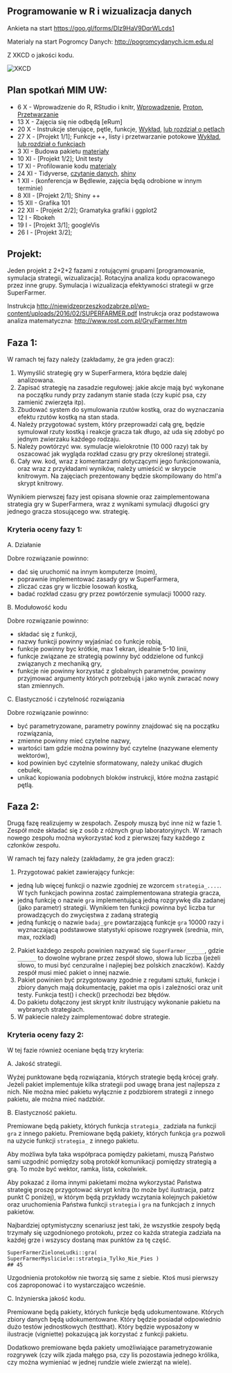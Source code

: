 Programowanie w R i wizualizacja danych
---------------------------------------

Ankieta na start
https://goo.gl/forms/Dlz9HaV9DqrWLcds1

Materialy na start
Pogromcy Danych: http://pogromcydanych.icm.edu.pl

Z XKCD o jakości kodu.

![XKCD](http://imgs.xkcd.com/comics/code_quality.png)

Plan spotkań MIM UW:
----------------

* 6 X - Wprowadzenie do R, RStudio i knitr, [Wprowadzenie](http://pbiecek.github.io/Przewodnik/wprowadzenie.html), [Proton](http://smarterpoland.pl/index.php/2015/11/czy-jestes-hakerem-danych/), [Przetwarzanie](https://pbiecek.gitbooks.io/przewodnik/content/Programowanie/czyscic_przetwarzac.html)
* 13 X - Zajęcia się nie odbędą [eRum]
* 20 X - Instrukcje sterujące, pętle, funkcje, [Wykład](https://github.com/pbiecek/ProgramowanieWizualizacja/blob/master/MIMUW_2017/wyklad002.Rmd), [lub rozdział o pętlach](http://biecek.pl/R)
* 27 X - [Projekt 1/1]; Funkcje ++, listy i przetwarzanie potokowe [Wykład](https://github.com/pbiecek/ProgramowanieWizualizacja/blob/master/MIMUW_2017/wyklad003.Rmd), [lub rozdział o funkcjach](http://biecek.pl/R)
* 3 XI - Budowa pakietu [materiały](http://pbiecek.github.io/Przewodnik/Programowanie/pakiety/po_co.html)
* 10 XI - [Projekt 1/2]; Unit testy 
* 17 XI - Profilowanie kodu [materialy](http://pbiecek.github.io/Przewodnik/Programowanie/pazury/profilowanie.html)
* 24 XI - Tidyverse, [czytanie danych](http://pbiecek.github.io/Przewodnik/Programowanie/jak_wczytywac_korpusy_tekstu.html), [shiny](http://pbiecek.github.io/Przewodnik/Programowanie/jak_tworzyc_aplikajce.html)
* 1 XII - (konferencja w Będlewie, zajęcia będą odrobione w innym terminie)
* 8 XII - [Projekt 2/1]; Shiny ++
* 15 XII - Grafika 101
* 22 XII - [Projekt 2/2]; Gramatyka grafiki i ggplot2
* 12 I - Rbokeh
* 19 I - [Projekt 3/1]; googleVis
* 26 I - [Projekt 3/2];


Projekt:
--------

Jeden projekt z 2+2+2 fazami z rotującymi grupami [programowanie, symulacja strategii, wizualizacja].
Rotacyjna analiza kodu opracowanego przez inne grupy.
Symulacja i wizualizacja efektywności strategii w grze SuperFarmer.

Instrukcja http://niewidzeprzeszkodzabrze.pl/wp-content/uploads/2016/02/SUPERFARMER.pdf
Instrukcja oraz podstawowa analiza matematyczna: http://www.rost.com.pl/Gry/Farmer.htm

## Faza 1:

W ramach tej fazy należy (zakładamy, że gra jeden gracz):

1. Wymyślić strategię gry w SuperFarmera, która będzie dalej analizowana.
2. Zapisać strategię na zasadzie regułowej: jakie akcje mają być wykonane na początku rundy przy zadanym stanie stada (czy kupić psa, czy zamienić zwierzęta itp).
3. Zbudować system do symulowania rzutów kostką, oraz do wyznaczania efektu rzutów kostką na stan stada.
4. Należy przygotować system, który przeprowadzi całą grę, będzie symulował rzuty kostką i reakcje gracza tak długo, aż uda się zdobyć po jednym zwierzaku każdego rodzaju.
5. Należy powtórzyć ww. symulacje wielokrotnie (10 000 razy) tak by oszacować jak wygląda rozkład czasu gry przy określonej strategii.
6. Cały ww. kod, wraz z komentarzami dotyczącymi jego funkcjonowania, oraz wraz z przykładami wyników, należy umieścić w skrypcie knitrowym. Na zajęciach prezentowany będzie skompilowany do html'a skrypt knitrowy.

Wynikiem pierwszej fazy jest opisana słownie oraz zaimplementowana strategia gry w SuperFarmera, wraz z wynikami symulacji długości gry jednego gracza stosującego ww. strategię.

### Kryteria oceny fazy 1:

A. Działanie

Dobre rozwiązanie powinno:

- dać się uruchomić na innym komputerze (moim),
- poprawnie implementować zasady gry w SuperFarmera,
- zliczać czas gry w liczbie losowań kostką,
- badać rozkład czasu gry przez powtórzenie symulacji 10000 razy.

B. Modułowość kodu 

Dobre rozwiązanie powinno:

- składać się z funkcji,
- nazwy funkcji powinny wyjaśniać co funkcje robią,
- funkcje powinny byc krótkie, max 1 ekran, idealnie 5-10 linii,
- funkcje związane ze strategią powinny być oddzielone od funkcji związanych z mechaniką gry,
- funkcje nie powinny korzystać z globalnych parametrów, powinny przyjmować argumenty których potrzebują i jako wynik zwracać nowy stan zmiennych.

C. Elastyczność i czytelność rozwiązania

Dobre rozwiązanie powinno:

- być parametryzowane, parametry powinny znajdować się na początku rozwiązania,
- zmienne powinny mieć czytelne nazwy,
- wartości tam gdzie można powinny być czytelne (nazywane elementy wektorów),
- kod powinien być czytelnie sformatowany, należy unikać długich cebulek,
- unikać kopiowania podobnych bloków instrukcji, które można zastąpić pętlą.
 
## Faza 2:

Drugą fazę realizujemy w zespołach. Zespoły muszą być inne niż w fazie 1. Zespół może składać się z osób z różnych grup laboratoryjnych. 
W ramach nowego zespołu można wykorzystać kod z pierwszej fazy każdego z członków zespołu.

W ramach tej fazy należy (zakładamy, że gra jeden gracz):

1. Przygotować pakiet zawierający funkcje:
 - jedną lub więcej funkcji o nazwie zgodniej ze wzorcem `strategia_....`. W tych funkcjach powinna zostać zaimplementowana strategia gracza,
 - jedną funkcję o nazwie `gra` implementującą jedną rozgrywkę dla zadanej (jako parametr) strategii. Wynikiem ten funkcji powinna być liczba tur prowadzących do zwycięstwa z zadaną strategią
 - jedną funkcję o nazwie `badaj_gre` powtarzającą funkcje `gra` 10000 razy i wyznaczającą podstawowe statystyki opisowe rozgrywek (srednia, min, max, rozklad)
2. Pakiet każdego zespołu powinien nazywać się `SuperFarmer______`, gdzie `______` to dowolne wybrane przez zespół słowo, słowa lub liczba (jeżeli słowo, to musi być cenzuralne i najlepiej bez polskich znaczków). Każdy zespół musi mieć pakiet o innej nazwie.
3. Pakiet powinien być przygotowany zgodnie z regułami sztuki, funkcje i zbiory danych mają dokumentację, pakiet ma opis i zależności oraz unit testy. Funkcja test() i check() przechodzi bez błędów.
4. Do pakietu dołączony jest skrypt knitr ilustrujący wykonanie pakietu na wybranych strategiach.
5. W pakiecie należy zaimplementować dobre strategie.

### Kryteria oceny fazy 2:

W tej fazie również oceniane będą trzy kryteria:

A. Jakość strategii.

Wyżej punktowane będą rozwiązania, których strategie będą krócej grały. Jeżeli pakiet implementuje kilka strategii pod uwagę brana jest najlepsza z nich. Nie można mieć pakietu wyłącznie z podzbiorem strategii z innego pakietu, ale można mieć nadzbiór.

B. Elastyczność pakietu.

Premiowane będą pakiety, których funkcja `strategia_` zadziała na funkcji `gra` z innego pakietu.
Premiowane będą pakiety, których funkcja `gra` pozwoli na użycie funkcji `strategia_` z innego pakietu.

Aby możliwa była taka współpraca pomiędzy pakietami, muszą Państwo sami uzgodnić pomiędzy sobą protokół komunikacji pomiędzy strategią a grą. To może być wektor, ramka, lista, cokolwiek.

Aby pokazać z iloma innymi pakietami można wykorzystać Państwa strategię proszę przygotować skrypt knitra (to może być ilustracja, patrz punkt C poniżej), w którym będą przykłady wczytania kolejnych pakietów oraz uruchomienia Państwa funkcji `strategia` i `gra` na funkcjach z innych pakietów.

Najbardziej optymistyczny scenariusz jest taki, że wszystkie zespoły będą trzymały się uzgodnionego protokołu, przez co każda strategia zadziała na każdej grze i wszyscy dostaną max punktów za tę część.

```
SuperFarmerZieloneLudki::gra( SuperFarmerMysliciele::strategia_Tylko_Nie_Pies )
## 45
```
Uzgodnienia protokołów nie tworzą się same z siebie. Ktoś musi pierwszy coś zaproponować i to wystarczająco wcześnie.

C. Inżynierska jakość kodu.

Premiowane będą pakiety, których funkcje będą udokumentowane. 
Których zbiory danych będą udokumentowane. 
Który będzie posiadał odpowiednio dużo testów jednostkowych (testthat). 
Który będzie wyposażony w ilustracje (vigniette) pokazującą jak korzystać z funkcji pakietu.

Dodatkowo premiowane będa pakiety umożliwiające parametryzowanie rozgrywek (czy wilk zjada małęgo psa, czy lis pozostawia jednego królika, czy można wymieniać w jednej rundzie wiele zwierząt na wiele).
